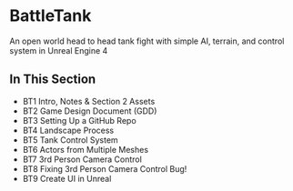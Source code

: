 # BattleTank
An open world head to head tank fight with simple AI, terrain, and control system in Unreal Engine 4
## In This Section
* BT1 Intro, Notes & Section 2 Assets 
* BT2 Game Design Document (GDD)
* BT3 Setting Up a GitHub Repo
* BT4 Landscape Process
* BT5 Tank Control System
* BT6 Actors from Multiple Meshes
* BT7 3rd Person Camera Control
* BT8 Fixing 3rd Person Camera Control Bug!
* BT9 Create UI in Unreal
